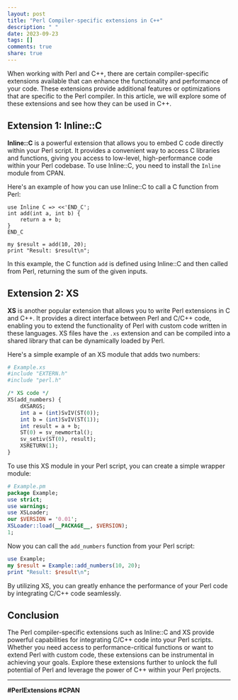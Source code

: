 ```yaml
---
layout: post
title: "Perl Compiler-specific extensions in C++"
description: " "
date: 2023-09-23
tags: []
comments: true
share: true
---
```


When working with Perl and C++, there are certain compiler-specific extensions available that can enhance the functionality and performance of your code. These extensions provide additional features or optimizations that are specific to the Perl compiler. In this article, we will explore some of these extensions and see how they can be used in C++.

## Extension 1: Inline::C

**Inline::C** is a powerful extension that allows you to embed C code directly within your Perl script. It provides a convenient way to access C libraries and functions, giving you access to low-level, high-performance code within your Perl codebase. To use Inline::C, you need to install the `Inline` module from CPAN.

Here's an example of how you can use Inline::C to call a C function from Perl:

```
use Inline C => <<'END_C';
int add(int a, int b) {
    return a + b;
}
END_C

my $result = add(10, 20);
print "Result: $result\n";
```

In this example, the C function `add` is defined using Inline::C and then called from Perl, returning the sum of the given inputs.

## Extension 2: XS

**XS** is another popular extension that allows you to write Perl extensions in C and C++. It provides a direct interface between Perl and C/C++ code, enabling you to extend the functionality of Perl with custom code written in these languages. XS files have the `.xs` extension and can be compiled into a shared library that can be dynamically loaded by Perl.

Here's a simple example of an XS module that adds two numbers:

```perl
# Example.xs
#include "EXTERN.h"
#include "perl.h"

/* XS code */
XS(add_numbers) {
    dXSARGS;
    int a = (int)SvIV(ST(0));
    int b = (int)SvIV(ST(1));
    int result = a + b;
    ST(0) = sv_newmortal();
    sv_setiv(ST(0), result);
    XSRETURN(1);
}
```

To use this XS module in your Perl script, you can create a simple wrapper module:

```perl
# Example.pm
package Example;
use strict;
use warnings;
use XSLoader;
our $VERSION = '0.01';
XSLoader::load(__PACKAGE__, $VERSION);
1;
```

Now you can call the `add_numbers` function from your Perl script:

```perl
use Example;
my $result = Example::add_numbers(10, 20);
print "Result: $result\n";
```

By utilizing XS, you can greatly enhance the performance of your Perl code by integrating C/C++ code seamlessly.

## Conclusion

The Perl compiler-specific extensions such as Inline::C and XS provide powerful capabilities for integrating C/C++ code into your Perl scripts. Whether you need access to performance-critical functions or want to extend Perl with custom code, these extensions can be instrumental in achieving your goals. Explore these extensions further to unlock the full potential of Perl and leverage the power of C++ within your Perl projects.

---

**#PerlExtensions #CPAN**
